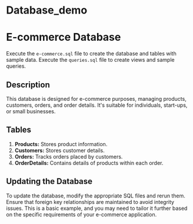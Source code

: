 # Database_demo
# E-commerce Database
Execute the `e-commerce.sql` file to create the database and tables with sample data.
Execute the `queries.sql` file to create views and sample queries.

## Description
This database is designed for e-commerce purposes, managing products, customers, orders, and order details. It's suitable for individuals, start-ups, or small businesses.

## Tables
1. **Products:** Stores product information.
2. **Customers:** Stores customer details.
3. **Orders:** Tracks orders placed by customers.
4. **OrderDetails:** Contains details of products within each order.

## Updating the Database
To update the database, modify the appropriate SQL files and rerun them. Ensure that foreign key relationships are maintained to avoid integrity issues.
This is a basic example, and you may need to tailor it further based on the specific requirements of your e-commerce application.
